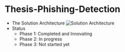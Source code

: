 # Thesis-Phishing-Detection
+ The Solution Architecture
![Solution Architecture](https://github.com/user-attachments/assets/a227afbe-1a26-4f49-9451-2c305c7b8ec8)
+ Status
  + Phase 1: Completed and Innovating
  + Phase 2: In progress
  + Phase 3: Not started yet
